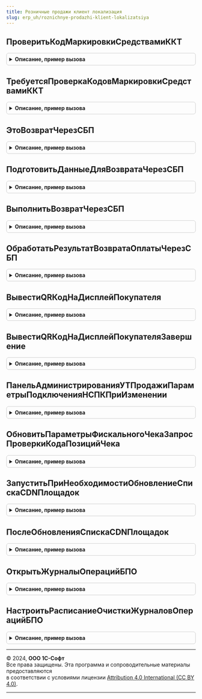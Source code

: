 ```yaml
---
title: Розничные продажи клиент локализация
slug: erp_uh/roznichnye-prodazhi-klient-lokalizatsiya
---
```



## ПроверитьКодМаркировкиСредствамиККТ
<details style="margin: 1em 0; padding: 0.5em; border: 1px solid #ccc; border-radius: 6px;">

<summary style="font-weight: bold; cursor: pointer;">Описание, пример вызова</summary>

```bsl

// Запускает механизм проверки кодов маркировки средствами ККТ
//
// Параметры:
//  ПозицииЧека - Массив - Позиции чека
//  ФормаВладелец - ФормаКлиентскогоПриложения - Форма владелец
//  ЗаголовокКнопкиИгнорировать - Строка, Неопределено - Заголовок кнопки игнорировать
//  ОповещениеОЗавершении - ОписаниеОповещения - Оповещение о завершении
//  ФормаПросмотра - ФормаКлиентскогоПриложения, Неопределено - Форма просмотра
Процедура ПроверитьКодМаркировкиСредствамиККТ(ПозицииЧека, ФормаВладелец, ЗаголовокКнопкиИгнорировать = Неопределено, ОповещениеОЗавершении, ФормаПросмотра = Неопределено) Экспорт
```

Пример вызова
```bsl
РозничныеПродажиКлиентЛокализация.ПроверитьКодМаркировкиСредствамиККТ(ПозицииЧека, ФормаВладелец, ЗаголовокКнопкиИгнорировать, ОповещениеОЗавершении, ФормаПросмотра);
```
</details>

## ТребуетсяПроверкаКодовМаркировкиСредствамиККТ
<details style="margin: 1em 0; padding: 0.5em; border: 1px solid #ccc; border-radius: 6px;">

<summary style="font-weight: bold; cursor: pointer;">Описание, пример вызова</summary>

```bsl

// Определяет, требуется ли проверка кодов маркировки средствами ККТ.
//
// Параметры:
//  ПараметрыОперацииФискализацииЧека - Структура - Параметры операции фискализации чека
//
// Возвращаемое значение:
//  Булево - Истина - требуется проверка кодов маркировки средствами ККТ
Функция ТребуетсяПроверкаКодовМаркировкиСредствамиККТ(ПараметрыОперацииФискализацииЧека) Экспорт
```

Пример вызова
```bsl
Результат = РозничныеПродажиКлиентЛокализация.ТребуетсяПроверкаКодовМаркировкиСредствамиККТ(ПараметрыОперацииФискализацииЧека) 
```
</details>

## ЭтоВозвратЧерезСБП
<details style="margin: 1em 0; padding: 0.5em; border: 1px solid #ccc; border-radius: 6px;">

<summary style="font-weight: bold; cursor: pointer;">Описание, пример вызова</summary>

```bsl

// Определяет, что это операция возврата через систему быстрых платежей. Используется для оптовых документов.
//
// Параметры:
//  Форма - ФормаКлиентскогоПриложения -
//
// Возвращаемое значение:
//  Булево -
//
Функция ЭтоВозвратЧерезСБП(Форма) Экспорт
```

Пример вызова
```bsl
Результат = РозничныеПродажиКлиентЛокализация.ЭтоВозвратЧерезСБП(Форма) 
```
</details>

## ПодготовитьДанныеДляВозвратаЧерезСБП
<details style="margin: 1em 0; padding: 0.5em; border: 1px solid #ccc; border-radius: 6px;">

<summary style="font-weight: bold; cursor: pointer;">Описание, пример вызова</summary>

```bsl

//++ Локализация

// Выполняет подготовку данных для возврата через систему быстрых платежей. Используется для оптовых документов.
//
// Параметры:
//  Форма - ФормаКлиентскогоПриложения - Форма документа оплаты
//  СтруктураСостояниеКассовойСмены - см. РозничныеПродажи.ПолучитьСостояниеКассовойСмены -
//
// Возвращаемое значение:
//  Структура:
//   *ТекстОшибки - Строка -
//   *ВозвратОплатыВыполнен - Булево -
//   *ДанныеДляВозвратаОплаты - Структура
//
Функция ПодготовитьДанныеДляВозвратаЧерезСБП(Форма, СтруктураСостояниеКассовойСмены) Экспорт
```

Пример вызова
```bsl
Результат = РозничныеПродажиКлиентЛокализация.ПодготовитьДанныеДляВозвратаЧерезСБП(Форма, СтруктураСостояниеКассовойСмены) 
```
</details>

## ВыполнитьВозвратЧерезСБП
<details style="margin: 1em 0; padding: 0.5em; border: 1px solid #ccc; border-radius: 6px;">

<summary style="font-weight: bold; cursor: pointer;">Описание, пример вызова</summary>

```bsl

// Выполняет операцию возврата через систему быстрых платежей. Используется для оптовых документов.
//
// Параметры:
//  Форма - ФормаКлиентскогоПриложения - Форма обработки предпросмотра чека
//  ПараметрыОткрытияФормыОплаты - Структура
//  ОповещениеОЗавершении - ОписаниеОповещения -
//
Процедура ВыполнитьВозвратЧерезСБП(Форма, ПараметрыОткрытияФормыОплаты, ОповещениеОЗавершении) Экспорт
```

Пример вызова
```bsl
РозничныеПродажиКлиентЛокализация.ВыполнитьВозвратЧерезСБП(Форма, ПараметрыОткрытияФормыОплаты, ОповещениеОЗавершении) 
```
</details>

## ОбработатьРезультатВозвратаОплатыЧерезСБП
<details style="margin: 1em 0; padding: 0.5em; border: 1px solid #ccc; border-radius: 6px;">

<summary style="font-weight: bold; cursor: pointer;">Описание, пример вызова</summary>

```bsl

// Выполняет при необходимости запись документа после выполнения возврата оплаты через СБП.
//
// Параметры:
//  РезультатВыполнения - Неопределено, КодВозвратаДиалога, Структура -
//  ДополнительныеПараметры - Структура
//
Процедура ОбработатьРезультатВозвратаОплатыЧерезСБП(РезультатВыполнения, ДополнительныеПараметры) Экспорт
```

Пример вызова
```bsl
РозничныеПродажиКлиентЛокализация.ОбработатьРезультатВозвратаОплатыЧерезСБП(РезультатВыполнения, ДополнительныеПараметры) 
```
</details>

## ВывестиQRКодНаДисплейПокупателя
<details style="margin: 1em 0; padding: 0.5em; border: 1px solid #ccc; border-radius: 6px;">

<summary style="font-weight: bold; cursor: pointer;">Описание, пример вызова</summary>

```bsl

// Начинает операцию вывода QR-кода на дисплей покупателя.
//
// Параметры:
//  ЗначениеQRКода - Строка - Платежная ссылка
//  КартинкаQRКода - Строка - Строка закодированная Base64
//  ОписаниеОповещенияПриЗавершении - ОписаниеОповещения -
//
Процедура ВывестиQRКодНаДисплейПокупателя(ЗначениеQRКода, КартинкаQRКода, ОписаниеОповещенияПриЗавершении = Неопределено) Экспорт
```

Пример вызова
```bsl
РозничныеПродажиКлиентЛокализация.ВывестиQRКодНаДисплейПокупателя(ЗначениеQRКода, КартинкаQRКода, ОписаниеОповещенияПриЗавершении);
```
</details>

## ВывестиQRКодНаДисплейПокупателяЗавершение
<details style="margin: 1em 0; padding: 0.5em; border: 1px solid #ccc; border-radius: 6px;">

<summary style="font-weight: bold; cursor: pointer;">Описание, пример вызова</summary>

```bsl

// Обработчик завершения операции вывода QR-кода на дисплей покупателя. Используется по умолчанию.
// В случае возникновения ошибки, информирует пользователя.
//
// Параметры:
//  РезультатВыполнения - Структура -
//  Параметры - Структура
//
Процедура ВывестиQRКодНаДисплейПокупателяЗавершение(РезультатВыполнения, Параметры) Экспорт
```

Пример вызова
```bsl
РозничныеПродажиКлиентЛокализация.ВывестиQRКодНаДисплейПокупателяЗавершение(РезультатВыполнения, Параметры) 
```
</details>

## ПанельАдминистрированияУТПродажиПараметрыПодключенияНСПКПриИзменении
<details style="margin: 1em 0; padding: 0.5em; border: 1px solid #ccc; border-radius: 6px;">

<summary style="font-weight: bold; cursor: pointer;">Описание, пример вызова</summary>

```bsl

// При изменении параметров прокси НСПК на форме панели администрирования УТ "Продажи"
//
// Параметры:
//  Форма - ФормаКлиентскогоПриложения - Форма
Процедура ПанельАдминистрированияУТПродажиПараметрыПодключенияНСПКПриИзменении(Форма) Экспорт
```

Пример вызова
```bsl
РозничныеПродажиКлиентЛокализация.ПанельАдминистрированияУТПродажиПараметрыПодключенияНСПКПриИзменении(Форма) 
```
</details>

## ОбновитьПараметрыФискальногоЧекаЗапросПроверкиКодаПозицийЧека
<details style="margin: 1em 0; padding: 0.5em; border: 1px solid #ccc; border-radius: 6px;">

<summary style="font-weight: bold; cursor: pointer;">Описание, пример вызова</summary>

```bsl

// Обновляет параметры операции фискализации чека в части разрешительных данных позиций чека.
//
// Параметры:
// 	ПараметрыОперацииФискализацииЧека - см. ОборудованиеЧекопечатающиеУстройстваКлиентСервер.ПараметрыОперацииФискализацииЧека - Данные для формирования параметров операции фискализации чека
//  РезультатПроверкиКодовМаркировки - см. ШтрихкодированиеИСМПКлиент.ПараметрыНачалаПроверкиКодовМаркировкиСредствамиККТ
//
Процедура ОбновитьПараметрыФискальногоЧекаЗапросПроверкиКодаПозицийЧека(ПараметрыОперацииФискализацииЧека, РезультатПроверкиКодовМаркировки) Экспорт
```

Пример вызова
```bsl
РозничныеПродажиКлиентЛокализация.ОбновитьПараметрыФискальногоЧекаЗапросПроверкиКодаПозицийЧека(ПараметрыОперацииФискализацииЧека, РезультатПроверкиКодовМаркировки) 
```
</details>

## ЗапуститьПриНеобходимостиОбновлениеСпискаCDNПлощадок
<details style="margin: 1em 0; padding: 0.5em; border: 1px solid #ccc; border-radius: 6px;">

<summary style="font-weight: bold; cursor: pointer;">Описание, пример вызова</summary>

```bsl

// Запуск фонового обновления списка CDN-площадок
//
// Параметры:
//  ИдентификаторУстройстваККТ - СправочникСсылка.ПодключаемоеОборудование - выбранное ККТ
Процедура ЗапуститьПриНеобходимостиОбновлениеСпискаCDNПлощадок(ИдентификаторУстройстваККТ) Экспорт
```

Пример вызова
```bsl
РозничныеПродажиКлиентЛокализация.ЗапуститьПриНеобходимостиОбновлениеСпискаCDNПлощадок(ИдентификаторУстройстваККТ) 
```
</details>

## ПослеОбновленияСпискаCDNПлощадок
<details style="margin: 1em 0; padding: 0.5em; border: 1px solid #ccc; border-radius: 6px;">

<summary style="font-weight: bold; cursor: pointer;">Описание, пример вызова</summary>

```bsl

// Оповещение о завершении фоновой процедуры обновления списка CDN-площадок
//
// Параметры:
//  Результат - Структура из КлючИЗначение, Неопределено
//  ДополнительныеПараметры - Структура из КлючИЗначение - дополнительные параметры ответа
Процедура ПослеОбновленияСпискаCDNПлощадок(Результат, ДополнительныеПараметры) Экспорт
```

Пример вызова
```bsl
РозничныеПродажиКлиентЛокализация.ПослеОбновленияСпискаCDNПлощадок(Результат, ДополнительныеПараметры) 
```
</details>

## ОткрытьЖурналыОперацийБПО
<details style="margin: 1em 0; padding: 0.5em; border: 1px solid #ccc; border-radius: 6px;">

<summary style="font-weight: bold; cursor: pointer;">Описание, пример вызова</summary>

```bsl

// Открывает формы журналов операций БПО
//
// Параметры:
//  Форма - ФормаКлиентскогоПриложения -
//  Команда - КомандаФормы -
//
Процедура ОткрытьЖурналыОперацийБПО(Форма, Команда) Экспорт
```

Пример вызова
```bsl
РозничныеПродажиКлиентЛокализация.ОткрытьЖурналыОперацийБПО(Форма, Команда) 
```
</details>

## НастроитьРасписаниеОчисткиЖурналовОперацийБПО
<details style="margin: 1em 0; padding: 0.5em; border: 1px solid #ccc; border-radius: 6px;">

<summary style="font-weight: bold; cursor: pointer;">Описание, пример вызова</summary>

```bsl

// Открывает формы журналов операций БПО
//
// Параметры:
//  Форма - ФормаКлиентскогоПриложения -
//  Команда - КомандаФормы -
//
Процедура НастроитьРасписаниеОчисткиЖурналовОперацийБПО(Форма, Команда) Экспорт
```

Пример вызова
```bsl
РозничныеПродажиКлиентЛокализация.НастроитьРасписаниеОчисткиЖурналовОперацийБПО(Форма, Команда) 
```
</details>

---

© 2024, **ООО 1С-Софт**  
Все права защищены. Эта программа и сопроводительные материалы предоставляются  
в соответствии с условиями лицензии [Attribution 4.0 International (CC BY 4.0)](https://creativecommons.org/licenses/by/4.0/legalcode).

---
